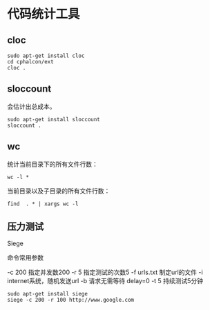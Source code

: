# 代码统计工具

## cloc

```shell
sudo apt-get install cloc
cd cphalcon/ext
cloc .
```

## sloccount

会估计出总成本。

```shell
sudo apt-get install sloccount
sloccount .
```

## wc

统计当前目录下的所有文件行数：

```shell
wc -l *
```

当前目录以及子目录的所有文件行数：

```shell
find  . * | xargs wc -l
```

## 压力测试

Siege

命令常用参数

-c 200 指定并发数200
-r 5 指定测试的次数5
-f urls.txt 制定url的文件
-i internet系统，随机发送url
-b 请求无需等待 delay=0
-t 5 持续测试5分钟

```shell
sudo apt-get install siege
siege -c 200 -r 100 http://www.google.com
```